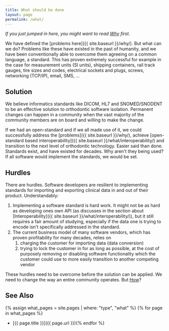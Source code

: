 ```yaml
---
title: What should be done
layout: page
permalink: /what/
---
```


_If you just jumped in here, you might want to read [Why](/why/) first._

We have defined the [problems here]({{ site.baseurl }}/why/). But what can we do? Problems like these have existed in the past of humanity, and we have been conventionally able to overcome them agreeing on a common language, a standard. This has proven extremely successful for example in the case for measurement units (SI units), shipping containers, rail track gauges, tire sizes and codes, electrical sockets and plugs, screws, networking (TCP/IP), email, SMS, ...


## Solution

We believe informatics standards like DICOM, HL7 and SNOMED/SNODENT to be an effective solution to orthodontic software isolation. Permanent changes can happen in a community when the vast majority of the community members are on board and willing to make the change.

If we had an open-standard and if we all made use of it, we could successfully address the [problems]({{ site.baseurl }}/why/), achieve [open-standard based interoperability]({{ site.baseurl }}/what/interoperability/) and transition to the next level of orthodontic technology. Easier said than done. Standards exist, and have existed for decades. Why aren't they being used? If all software would implement the standards, we would be set.

## Hurdles

There are hurdles. Software developers are resilient to implementing standards for importing and exporting clinical data in and out of their product. Understandably:

1. Implementing a software standard is hard work. It might not be as hard as developing ones own API (as discusses in the section about [Interoperability]({{ site.baseurl }}/what/interoperability/)), but it still requires a fair amount of studying, especially if the data one is trying to encode isn't specifically addressed in the standard.
1. The current business model of many software vendors, which has proven profitability for many decades, relies on 
    1. charging the customer for importing data (data conversion)
    1. trying to lock the customer in for as long as possible, at the cost of purposely removing or disabling software functionality which the customer could use to more easily transition to another competing vendor

These hurdles need to be overcome before the solution can be applied. We need to change the way an entire community operates. But [How](/how/)?


## See Also

{% assign what_pages = site.pages | where: "type", "what" %}
{% for page in what_pages %}
- [{{ page.title }}]({{ page.url }}){% endfor %}